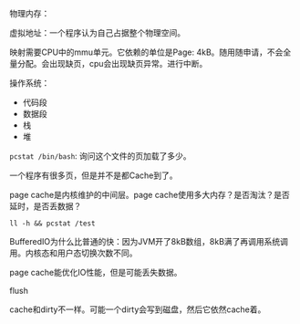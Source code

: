物理内存：

虚拟地址：一个程序认为自己占据整个物理空间。

映射需要CPU中的mmu单元。它依赖的单位是Page: 4kB。随用随申请，不会全量分配。会出现缺页，cpu会出现缺页异常。进行中断。

操作系统：

- 代码段
- 数据段
- 栈
- 堆

`pcstat /bin/bash`: 询问这个文件的页加载了多少。

一个程序有很多页，但是并不是都Cache到了。

page cache是内核维护的中间层。page cache使用多大内存？是否淘汰？是否延时，是否丢数据？

`ll -h && pcstat /test`

BufferedIO为什么比普通的快：因为JVM开了8kB数组，8kB满了再调用系统调用。内核态和用户态切换次数不同。

page cache能优化IO性能，但是可能丢失数据。

flush

cache和dirty不一样。可能一个dirty会写到磁盘，然后它依然cache着。